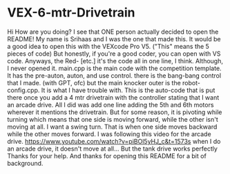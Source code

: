 # VEX-6-mtr-Drivetrain
Hi
How are you doing?
I see that ONE person actually decided to open the README!
My name is Srihaas and I was the one that made this.
It would be a good idea to open this with the VEXcode Pro V5.
("This" means the 5 pieces of code)
But honestly, if you're a good coder, you can open with VS code.
Anyways, the Red- [etc.] it's the code all in one line, I think. Although, I never
opened it.
main.cpp is the main code with the competition template. It has
the pre-auton, auton, and use control.
there is the bang-bang control that I made. (with GPT, ofc)
but the main knocker outer is the robot-config.cpp.
It is what I have trouble with.
This is the auto-code that is put there once you add a 4 mtr drivetrain
with the controller stating that I want an arcade drive.
All I did was add one line adding the 5th and 6th motors wherever it mentions the drivetrain.
But for some reason, it is pivoting while turning
which means that one side is moving forward, while the other isn't moving at all.
I want a swing turn. That is when one side moves backward while the other moves forward.
I was following this video for the arcade drive.
https://www.youtube.com/watch?v=piBOl5yHJ_c&t=1573s
when I do an arcade drive, it doesn't move at all...
But the tank drive works perfectly
Thanks for your help.
And thanks for opening this README for a bit of background.
